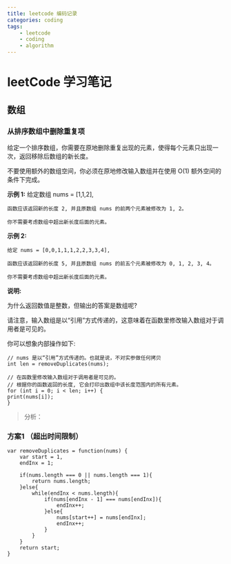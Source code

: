 ```yaml
---
title: leetcode 编码记录
categories: coding
tags:
    - leetcode
    - coding
    - algorithm
---
```

# leetCode 学习笔记 #
## 数组 ##
### 从排序数组中删除重复项 ###
给定一个排序数组，你需要在原地删除重复出现的元素，使得每个元素只出现一次，返回移除后数组的新长度。

不要使用额外的数组空间，你必须在原地修改输入数组并在使用 O(1) 额外空间的条件下完成。

**示例 1:**
    给定数组 nums = [1,1,2], 
    
    函数应该返回新的长度 2, 并且原数组 nums 的前两个元素被修改为 1, 2。 
    
    你不需要考虑数组中超出新长度后面的元素。

**示例 2:**

    给定 nums = [0,0,1,1,1,2,2,3,3,4],
    
    函数应该返回新的长度 5, 并且原数组 nums 的前五个元素被修改为 0, 1, 2, 3, 4。
    
    你不需要考虑数组中超出新长度后面的元素。
**说明:**

为什么返回数值是整数，但输出的答案是数组呢?

请注意，输入数组是以“引用”方式传递的，这意味着在函数里修改输入数组对于调用者是可见的。

你可以想象内部操作如下:

    // nums 是以“引用”方式传递的。也就是说，不对实参做任何拷贝
    int len = removeDuplicates(nums);
    
    // 在函数里修改输入数组对于调用者是可见的。
    // 根据你的函数返回的长度, 它会打印出数组中该长度范围内的所有元素。
    for (int i = 0; i < len; i++) {
    print(nums[i]);
    }

> 分析：

### 方案1 （超出时间限制） ###
```Javascirpt
var removeDuplicates = function(nums) {
    var start = 1,
	endInx = 1;

	if(nums.length === 0 || nums.length === 1){
		return nums.length;
	}else{
		while(endInx < nums.length){
			if(nums[endInx - 1] === nums[endInx]){
				endInx++;
			}else{
				nums[start++] = nums[endInx];
				endInx++;
			}
		}
	}
	return start;
}
```



